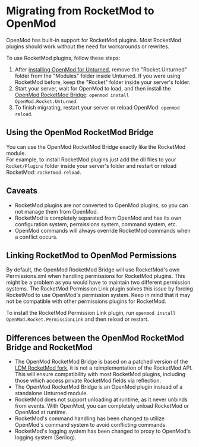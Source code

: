 # Migrating from RocketMod to OpenMod

OpenMod has built-in support for RocketMod plugins. Most RocketMod plugins should work without the need for workarounds or rewrites. 

To use RocketMod plugins, follow these steps:

1. After [installing OpenMod for Unturned](../installation/unturned.md), remove the "Rocket.Unturned" folder from the "Modules" folder inside Unturned. If you were using RocketMod before, keep the "Rocket" folder inside your server's folder.
2. Start your server, wait for OpenMod to load, and then install the [OpenMod RocketMod Bridge](https://github.com/openmod/openmod/tree/master/unturned/rocketmod): `openmod install OpenMod.Rocket.Unturned`.
3. To finish migrating, restart your server or reload OpenMod: `openmod reload`.

## Using the OpenMod RocketMod Bridge
You can use the OpenMod RocketMod Bridge exactly like the RocketMod module.  
For example, to install RocketMod plugins just add the dll files to your `Rocket/Plugins` folder inside your server's folder and restart or reload RocketMod: `rocketmod reload`.

## Caveats
- RocketMod plugins are *not* converted to OpenMod plugins, so you can not manage them from OpenMod.
- RocketMod is completely separated from OpenMod and has its own configuration system, permissions system, command system, etc. 
- OpenMod commands will always override RocketMod commands when a conflict occurs.

## Linking RocketMod to OpenMod Permissions
By default, the OpenMod RocketMod Bridge will use RocketMod's own Permissions.xml when handling permissions for RocketMod plugins. This might be a problem as you would have to maintain two different permission systems. The RocketMod Permission Link plugin solves this issue by forcing RocketMod to use OpenMod's permission system. Keep in mind that it may not be compatible with other permissions plugins for RocketMod.

To install the RocketMod Permission Link plugin, run `openmod install OpenMod.Rocket.PermissionLink` and then reload or restart.

## Differences between the OpenMod RocketMod Bridge and RocketMod
- The OpenMod RocketMod Bridge is based on a patched version of the [LDM RocketMod fork](https://github.com/SmartlyDressedGames/Legally-Distinct-Missile), it is not a reimplementation of the RocketMod API. This will ensure compatibility with most RocketMod plugins, including those which access private RocketMod fields via reflection.
- The OpenMod RocketMod Bridge is an OpenMod plugin instead of a standalone Unturned module.
- RocketMod does not support unloading at runtime, as it never unbinds from events. With OpenMod, you can completely unload RocketMod or OpenMod at runtime.
- RocketMod's command handling has been changed to utilize OpenMod's command system to avoid conflicting commands.
- RocketMod's logging system has been changed to proxy to OpenMod's logging system (Serilog).